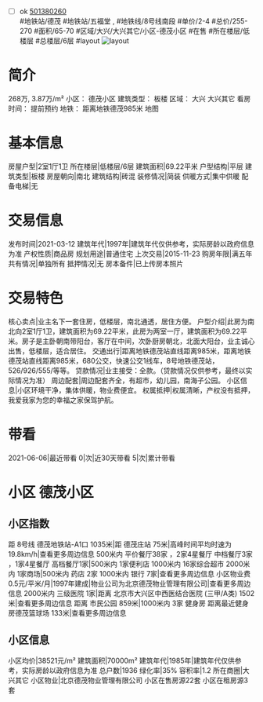 - [ ] ok [501380260](https://bj.5i5j.com/ershoufang/501380260.html)  
 #地铁站/德茂 #地铁站/五福堂 ,  #地铁线/8号线南段
#单价/2-4 #总价/255-270 #面积/65-70   #区域/大兴/大兴其它/小区-德茂小区 #在售 #所在楼层/低楼层 #总楼层/6层 #layout 
![layout](http://image2a.5i5j.com/bdir/layout/644894.jpg_P5.jpg) 
# 简介 
 268万,  3.87万/m² 
小区： 德茂小区
建筑类型： 板楼
区域： 大兴 大兴其它
看房时间： 提前预约
地铁： 距离地铁德茂985米 地图
# 基本信息 
 房屋户型|2室1厅1卫
所在楼层|低楼层/6层
建筑面积|69.22平米
户型结构|平层
建筑类型|板楼
房屋朝向|南北
建筑结构|砖混
装修情况|简装
供暖方式|集中供暖
配备电梯|无
# 交易信息 
 发布时间|2021-03-12
建筑年代|1997年|建筑年代仅供参考，实际房龄以政府信息为准
产权性质|商品房
规划用途|普通住宅
上次交易|2015-11-23
购房年限|满五年
共有情况|单独所有
抵押情况|无
房本备件|已上传房本照片
# 交易特色 
 核心卖点|业主名下一套住房，低楼层，南北通透，居住方便。
户型介绍|此房为南北向2室1厅1卫，建筑面积为69.22平米，此房为两室一厅，建筑面积为69.22平米。房子是主卧朝南带阳台，客厅在中间，次卧厨房朝北，北面大阳台，业主诚心出售，低楼层，适合居住。
交通出行|距离地铁德茂站直线距离985米，距离地铁德茂站直线距离985米，680公交，快速公交1线车，8号地铁德茂站，526/926/555/等等。
贷款情况|业主接受：全款。（贷款情况仅供参考，最终以实际情况为准）
周边配套|周边配套齐全，有超市，幼儿园，南海子公园。
小区信息|小区环境干净，集体供暖，物业费便宜。
权属抵押|权属清晰，产权没有抵押，我爱我家为您的幸福之家保驾护航。
# 带看 
 2021-06-06|最近带看	 0|次|近30天带看	 5|次|累计带看
# 小区 德茂小区
## 小区指数 
 距 8号线 德茂地铁站-A1口 1035米|距 德茂庄站 75米|高峰时间平均时速为19.8km/h|查看更多周边信息
500米内 平价餐厅38家 ，2家4星餐厅
中档餐厅3家 ，1家4星餐厅
高档餐厅1家|500米内 1家便利店
1000米内 16家综合超市
2000米内 1家商场|500米内 药店 2家
1000米内 银行 7家|查看更多周边信息
小区物业费0.5元/平米/月|1997年建成|物业公司为北京德茂物业管理有限公司|查看更多周边信息
2000米内 三级医院 1家|距离 北京市大兴区中西医结合医院 (三甲/A类) 1502米|查看更多周边信息
距离 市民公园 859米|1000米内 3家 健身房
距离最近健身房德茂篮球场 133米|查看更多周边信息
## 小区信息 
 小区均价|38521元/m²
建筑面积|70000m²
建筑年代|1985年|建筑年代仅供参考，实际房龄以政府信息为准
总户数|1936
绿化率|35%
容积率|1.2
所在商圈|大兴其它
小区物业|北京德茂物业管理有限公司
小区在售房源22套
小区在租房源3套
